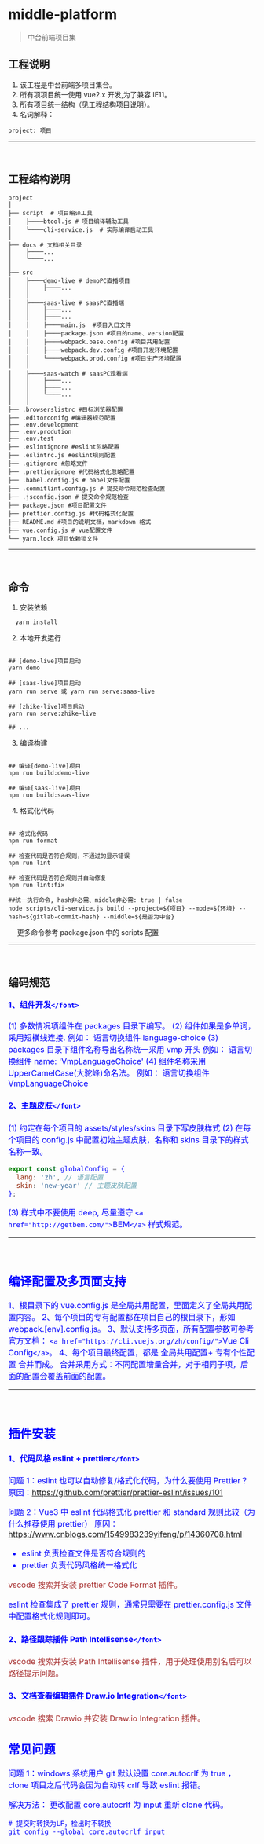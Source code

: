 # middle-platform

> 中台前端项目集

## 工程说明

1. 该工程是中台前端多项目集合。
2. 所有项项目统一使用 vue2.x 开发,为了兼容 IE11。
3. 所有项目统一结构（见工程结构项目说明）。
4. 名词解释：

```text
project: 项目
```

---

&nbsp;

## 工程结构说明

```
project
│
├── script  # 项目编译工具
│    ├────btool.js # 项目编译辅助工具
│    └────cli-service.js  # 实际编译启动工具
│
├── docs # 文档相关目录
│    ├────...
│    └────...
│
├── src
│    ├────demo-live # demoPC直播项目
│    │    ├────...
│    │
│    ├────saas-live # saasPC直播端
│    │    ├────...
│    │    ├────...
│    │    ├────main.js  #项目入口文件
│    │    ├────package.json #项目的name、version配置
│    │    ├────webpack.base.config #项目共用配置
│    │    ├────webpack.dev.config #项目开发环境配置
│    │    └────webpack.prod.config #项目生产环境配置
│    │
│    ├────saas-watch # saasPC观看端
│    │    ├────...
│    │    ├────...
│    │    └────...
│    │
├── .browserslistrc #目标浏览器配置
├── .editorconifg #编辑器规范配置
├── .env.development
├── .env.prodution
├── .env.test
├── .eslintignore #eslint忽略配置
├── .eslintrc.js #eslint规则配置
├── .gitignore #忽略文件
├── .prettierignore #代码格式化忽略配置
├── .babel.config.js # babel文件配置
├── .commitlint.config.js # 提交命令规范检查配置
├── .jsconfig.json # 提交命令规范检查
├── package.json #项目配置文件
├── prettier.config.js #代码格式化配置
├── README.md #项目的说明文档，markdown 格式
├── vue.config.js # vue配置文件
└── yarn.lock 项目依赖锁文件

```

---

&nbsp;

## 命令

1. 安装依赖

```shell
  yarn install
```

2. 本地开发运行

```shell

## [demo-live]项目启动
yarn demo

## [saas-live]项目启动
yarn run serve 或 yarn run serve:saas-live

## [zhike-live]项目启动
yarn run serve:zhike-live

## ...

```

3. 编译构建

```shell

## 编译[demo-live]项目
npm run build:demo-live

## 编译[saas-live]项目
npm run build:saas-live

```

4. 格式化代码

```shell

## 格式化代码
npm run format

## 检查代码是否符合规则，不通过的显示错误
npm run lint

## 检查代码是否符合规则并自动修复
npm run lint:fix

##统一执行命令, hash非必需、middle非必需: true | false
node scripts/cli-service.js build --project=${项目} --mode=${环境} --hash=${gitlab-commit-hash} --middle=${是否为中台}
```

&emsp; 更多命令参考 package.json 中的 scripts 配置

---

&nbsp;

## 编码规范

#### <font color=blue size=3 >1、组件开发`</font>`

(1) 多数情况项组件在 packages 目录下编写。
 (2) 组件如果是多单词，采用短横线连接.
 例如： 语言切换组件 language-choice
 (3) packages 目录下组件名称导出名称统一采用 vmp 开头
 例如： 语言切换组件 name: 'VmpLanguageChoice'
 (4) 组件名称采用 UpperCamelCase(大驼峰)命名法。
 例如： 语言切换组件 VmpLanguageChoice

#### <font color=blue size=3 >2、主题皮肤`</font>`

(1) 约定在每个项目的 assets/styles/skins 目录下写皮肤样式
 (2) 在每个项目的 config.js 中配置初始主题皮肤，名称和 skins 目录下的样式名称一致。

```js
export const globalConfig = {
  lang: 'zh', // 语言配置
  skin: 'new-year' // 主题皮肤配置
};
```

(3) 样式中不要使用 deep, 尽量遵守 `<a href="http://getbem.com/">`BEM`</a>` 样式规范。

---

&nbsp;

## 编译配置及多页面支持

1、根目录下的 vue.config.js 是全局共用配置，里面定义了全局共用配置内容。
2、每个项目的专有配置都在项目自己的根目录下，形如 webpack.[env].config.js。
3、默认支持多页面，所有配置参数可参考官方文档：
`<a href="https://cli.vuejs.org/zh/config/">`Vue Cli Config`</a>`。
4、每个项目最终配置，都是 全局共用配置+ 专有个性配置 合并而成。
合并采用方式：不同配置增量合并，对于相同子项，后面的配置会覆盖前面的配置。

---

&nbsp;

## 插件安装

#### <font color=blue size=3 >1、代码风格 eslint + prettier`</font>`

问题 1：eslint 也可以自动修复/格式化代码，为什么要使用 Prettier？
原因：https://github.com/prettier/prettier-eslint/issues/101

问题 2：Vue3 中 eslint 代码格式化 prettier 和 standard 规则比较（为什么推荐使用 prettier）
原因：https://www.cnblogs.com/1549983239yifeng/p/14360708.html

- eslint 负责检查文件是否符合规则的
- prettier 负责代码风格统一格式化

<font color=#A52A2A size=3 >vscode 搜索并安装 prettier Code Format 插件。</font>

eslint 检查集成了 prettier 规则，通常只需要在 prettier.config.js 文件中配置格式化规则即可。

#### <font color=blue size=3 >2、路径跟踪插件 Path Intellisense`</font>`

<font color=#A52A2A size=3 >vscode 搜索并安装 Path Intellisense 插件，用于处理使用别名后可以路径提示问题。</font>

#### <font color=blue size=3 >3、文档查看编辑插件 Draw.io Integration`</font>`

<font color=#A52A2A size=3 >vscode 搜索 Drawio 并安装 Draw.io Integration 插件。</font>

## 常见问题

问题 1：windows 系统用户 git 默认设置 core.autocrlf 为 true ，clone 项目之后代码会因为自动转 crlf 导致 eslint 报错。

解决方法： 更改配置 core.autocrlf 为 input 重新 clone 代码。

```shell
# 提交时转换为LF，检出时不转换
git config --global core.autocrlf input
```
